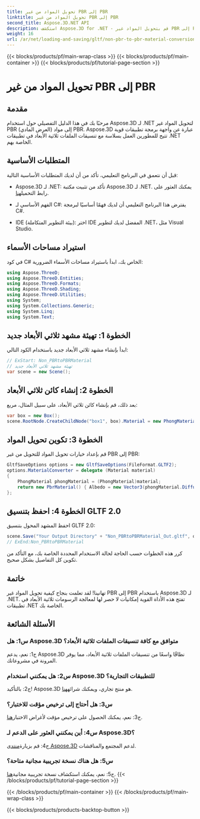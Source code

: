 ```yaml
---
title: تحويل المواد من غير PBR إلى PBR
linktitle: تحويل المواد من غير PBR إلى PBR
second_title: Aspose.3D.NET API
description: استكشف Aspose.3D for .NET - قم بتحويل المواد غير PBR إلى PBR بسهولة. برنامج تعليمي شامل وواجهة برمجة تطبيقات قوية.
weight: 16
url: /ar/net/loading-and-saving/gltf/non-pbr-to-pbr-material-conversion/
---
```


{{< blocks/products/pf/main-wrap-class >}}
{{< blocks/products/pf/main-container >}}
{{< blocks/products/pf/tutorial-page-section >}}

# تحويل المواد من غير PBR إلى PBR

## مقدمة

مرحبًا بك في هذا الدليل التفصيلي حول استخدام Aspose.3D لـ .NET لتحويل المواد غير PBR (العرض المادي) إلى مواد PBR. Aspose.3D عبارة عن واجهة برمجة تطبيقات قوية تتيح للمطورين العمل بسلاسة مع تنسيقات الملفات ثلاثية الأبعاد في تطبيقات .NET الخاصة بهم.

## المتطلبات الأساسية

قبل أن نتعمق في البرنامج التعليمي، تأكد من أن لديك المتطلبات الأساسية التالية:

-  Aspose.3D لـ .NET: تأكد من تثبيت مكتبة Aspose.3D لـ .NET. يمكنك العثور على رابط التحميل[هنا](https://releases.aspose.com/3d/net/).

- الفهم الأساسي لـ C#: يفترض هذا البرنامج التعليمي أن لديك فهمًا أساسيًا لبرمجة C#.

- IDE (بيئة التطوير المتكاملة): اختر IDE المفضل لديك لتطوير .NET، مثل Visual Studio.

## استيراد مساحات الأسماء

في كود C# الخاص بك، ابدأ باستيراد مساحات الأسماء الضرورية:

```csharp
using Aspose.ThreeD;
using Aspose.ThreeD.Entities;
using Aspose.ThreeD.Formats;
using Aspose.ThreeD.Shading;
using Aspose.ThreeD.Utilities;
using System;
using System.Collections.Generic;
using System.Linq;
using System.Text;
```

## الخطوة 1: تهيئة مشهد ثلاثي الأبعاد جديد

ابدأ بإنشاء مشهد ثلاثي الأبعاد جديد باستخدام الكود التالي:

```csharp
// ExStart: Non_PBRtoPBRMaterial
// تهيئة مشهد ثلاثي الأبعاد جديد
var scene = new Scene();
```

## الخطوة 2: إنشاء كائن ثلاثي الأبعاد

بعد ذلك، قم بإنشاء كائن ثلاثي الأبعاد، على سبيل المثال، مربع:

```csharp
var box = new Box();
scene.RootNode.CreateChildNode("box1", box).Material = new PhongMaterial() { DiffuseColor = new Vector3(1, 0, 1) };
```

## الخطوة 3: تكوين تحويل المواد

قم بإعداد خيارات تحويل المواد للتحويل من غير PBR إلى PBR:

```csharp
GltfSaveOptions options = new GltfSaveOptions(FileFormat.GLTF2);
options.MaterialConverter = delegate (Material material)
{
    PhongMaterial phongMaterial = (PhongMaterial)material;
    return new PbrMaterial() { Albedo = new Vector3(phongMaterial.DiffuseColor.x, phongMaterial.DiffuseColor.y, phongMaterial.DiffuseColor.z) };
};
```

## الخطوة 4: احفظ بتنسيق GLTF 2.0

احفظ المشهد المحول بتنسيق GLTF 2.0:

```csharp
scene.Save("Your Output Directory" + "Non_PBRtoPBRMaterial_Out.gltf", options);
// ExEnd:Non_PBRtoPBRMaterial
```

كرر هذه الخطوات حسب الحاجة لحالة الاستخدام المحددة الخاصة بك، مع التأكد من تكوين كل التفاصيل بشكل صحيح.

## خاتمة

تهانينا! لقد تعلمت بنجاح كيفية تحويل المواد غير PBR إلى PBR باستخدام Aspose.3D لـ .NET. تفتح هذه الأداة القوية إمكانيات لا حصر لها لمعالجة الرسومات ثلاثية الأبعاد في تطبيقات .NET الخاصة بك.

## الأسئلة الشائعة

### س1: هل Aspose.3D متوافق مع كافة تنسيقات الملفات ثلاثية الأبعاد؟

ج1: نعم، يدعم Aspose.3D نطاقًا واسعًا من تنسيقات الملفات ثلاثية الأبعاد، مما يوفر المرونة في مشروعاتك.

### س2: هل يمكنني استخدام Aspose.3D للتطبيقات التجارية؟

 ج2: بالتأكيد! Aspose.3D هو منتج تجاري، ويمكنك شرائه[هنا](https://purchase.aspose.com/buy).

### س3: هل أحتاج إلى ترخيص مؤقت للاختبار؟

 ج3: نعم، يمكنك الحصول على ترخيص مؤقت لأغراض الاختبار[هنا](https://purchase.aspose.com/temporary-license/).

### س4: أين يمكنني العثور على الدعم لـ Aspose.3D؟

 ج4: قم بزيارة[منتدى Aspose.3D](https://forum.aspose.com/c/3d/18) لدعم المجتمع والمناقشات.

### س5: هل هناك نسخة تجريبية مجانية متاحة؟

 ج5: نعم، يمكنك استكشاف نسخة تجريبية مجانية[هنا](https://releases.aspose.com/).
{{< /blocks/products/pf/tutorial-page-section >}}

{{< /blocks/products/pf/main-container >}}
{{< /blocks/products/pf/main-wrap-class >}}

{{< blocks/products/products-backtop-button >}}
